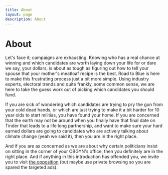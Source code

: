 ```yaml
---
title: About
layout: page
description: About
---
```

# About

Let's face it; campaigns are exhausting. Knowing who has a real chance at winning and which candidates are worth laying down your life for or dare we say, your dollars, is about as tough as figuring out how to tell your spouse that your mother's meatloaf recipe is the best. Road to Blue is here to make this frustrating process just a bit more simple. Using industry experts, electoral trends and quite frankly, some common sense,  we are here to take the guess work out of picking which candidates you should fund.  

If you are sick of wondering which candidates are trying to pry the gun from your cold dead hands, or which are just trying to make it a bit harder for 10 year olds to start militias, you have found your home. If you are concerned that the earth may not be around when you finally have that final date on Tinder that leads to a life long partnership, and want to make sure your hard earned dollars are going to candidates who are actively talking about climate change (yeah we said it), then you are in the right place. 

And if you are as concerned as we are about why certain politicians insist on sitting in the corner of your OBGYN's office, then you definitely are in the right place. And if anything in this introduction has offended you, we invite you to visit [the opposition](https://www.gop.com) (but maybe use private browsing so you are spared the targeted ads). 